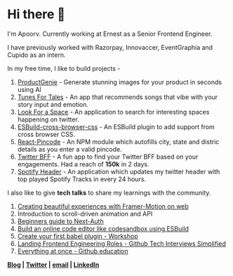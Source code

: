 # Hi there 👋

I'm Apoorv. Currently working at Ernest as a Senior Frontend Engineer. 

I have previously worked with Razorpay, Innovaccer, EventGraphia and Cupido as an intern.

In my free time, I like to build projects - 

1. [ProductGenie](https://productgenie.in/) - Generate stunning images for your product in seconds using AI
2. [Tunes For Tales](http://tunesfortales.fun/) - An app that recommends songs that vibe with your story input and emotion.
3. [Look For a Space](lookfora.space) - An application to search for interesting spaces happening on twitter.
4. [ESBuild-cross-browser-css](https://www.npmjs.com/package/esbuild-plugin-cross-browser-css) - An ESBuild plugin to add support from cross browser CSS.
5. [React-Pincode](https://www.npmjs.com/package/react-pincode) - An NPM module which autofills city, state and distric details as you enter a valid pincode. 
6. [Twitter BFF](http://twitterbff.vercel.app/) - A fun app to find your Twitter BFF based on your engagements. Had a reach of **150k** in 2 days.
7. [Spotify Header](https://twitter.com/apoorv_taneja) - An application which updates my twitter header with top played Spotify Tracks in every 24 hours.


I also like to give **tech talks** to share my learnings with the community.
1. [Creating beautiful experiences with Framer-Motion on web](https://www.youtube.com/watch?v=knLqwT6Q2fE&t=1s)
2. Introduction to scroll-driven animation and API
3. [Beginners guide to Next-Auth](https://www.youtube.com/watch?v=npZsJxWntJM)
4. [Build an online code editor like codesandbox using ESBuild](https://www.youtube.com/watch?v=SM3AfRvp3-Y)
5. [Create your first babel plugin - Workshop](https://www.youtube.com/watch?v=dgK__fSFZzc)
6. [Landing Frontend Engineering Roles - Github Tech Interviews Simplified](https://www.twitch.tv/videos/1185692903?collection=IQOse4ZdmRbKWg)
7. [Everything at once  - Github education](https://www.twitch.tv/videos/1290211173?collection=i1ut3sdmzxaOAQ)



**[Blog](https://blog.plxity.co/) | [Twitter](https://twitter.com/apoorv_taneja) | [email](apoorvtaneja@outlook.com) | [LinkedIn](https://www.linkedin.com/in/apoorvtaneja/)**




